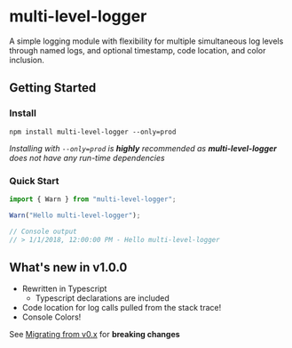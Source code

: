 # multi-level-logger

A simple logging module with flexibility for multiple simultaneous log levels through named logs, and optional timestamp, code location, and color inclusion.

## Getting Started

### Install

```npm install multi-level-logger --only=prod```

*Installing with `--only=prod` is **highly** recommended as **multi-level-logger** does not have any run-time dependencies*

### Quick Start

```javascript
import { Warn } from "multi-level-logger";

Warn("Hello multi-level-logger");

// Console output
// > 1/1/2018, 12:00:00 PM - Hello multi-level-logger
```

## What's new in v1.0.0

+ Rewritten in Typescript
    + Typescript declarations are included
+ Code location for log calls pulled from the stack trace!
+ Console Colors!

See [Migrating from v0.x](./MigratingFrom0x.md) for **breaking changes**
